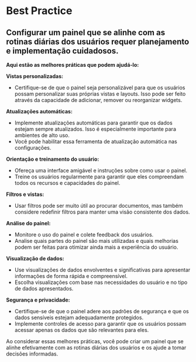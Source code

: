 # Best Practice

## Configurar um painel que se alinhe com as rotinas diárias dos usuários requer planejamento e implementação cuidadosos.

**Aqui estão as melhores práticas que podem ajudá-lo:**

**Vistas personalizadas:**

* Certifique-se de que o painel seja personalizável para que os usuários possam personalizar suas próprias vistas e layouts. Isso pode ser feito através da capacidade de adicionar, remover ou reorganizar widgets.

**Atualizações automáticas:**

* Implemente atualizações automáticas para garantir que os dados estejam sempre atualizados. Isso é especialmente importante para ambientes de alto uso.
* Você pode habilitar essa ferramenta de atualização automática nas configurações.

**Orientação e treinamento do usuário:**

* Ofereça uma interface amigável e instruções sobre como usar o painel.
* Treine os usuários regularmente para garantir que eles compreendam todos os recursos e capacidades do painel.

**Filtros e vistas:**

* Usar filtros pode ser muito útil ao procurar documentos, mas também considere redefinir filtros para manter uma visão consistente dos dados.

**Análise do painel:**

* Monitore o uso do painel e colete feedback dos usuários.
* Analise quais partes do painel são mais utilizadas e quais melhorias podem ser feitas para otimizar ainda mais a experiência do usuário.

**Visualização de dados:**

* Use visualizações de dados envolventes e significativas para apresentar informações de forma rápida e compreensível.
* Escolha visualizações com base nas necessidades do usuário e no tipo de dados apresentados.

**Segurança e privacidade:**

* Certifique-se de que o painel adere aos padrões de segurança e que os dados sensíveis estejam adequadamente protegidos.
* Implemente controles de acesso para garantir que os usuários possam acessar apenas os dados que são relevantes para eles.

Ao considerar essas melhores práticas, você pode criar um painel que se alinhe efetivamente com as rotinas diárias dos usuários e os ajude a tomar decisões informadas.
